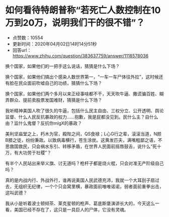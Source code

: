 # 如何看待特朗普称“若死亡人数控制在10万到20万，说明我们干的很不错”？
- 点赞数：10554
- 更新时间：2020年04月02日14时14分51秒
- 回答url：https://www.zhihu.com/question/383637759/answer/1118578036
<body>
 <p data-pid="tbdzrNBZ">换个国家，如果他们的一把手这么说话，猜猜是什么下场？</p>
 <p data-pid="nbze6RG7">换个国家，如果他们搞出个感染人数世界第一，“一车一车尸体往外拉”，这时候还有脸在民众面前吹嘘自己的功绩，猜猜什么下场？</p>
 <p data-pid="PshtTYc0">换个国家，如果他们两个多月以来正经事啥都不干，天天吹牛逼、撒谎骗百姓、糊弄群众、提前卖股票发国难财，猜猜是什么下场？</p>
 <p data-pid="oeHqcYpS">我听精神美国人吹了很久的牛逼，包括什么民主自由、三权分立、公开透明、舆论监督、什么人民反抗暴政的权力……抱歉，我是屁都没见到。民什么主？自什么由？监什么鬼督？反抗你mlgX的暴政？</p>
 <p data-pid="_TFMAuLG">美利坚庙堂之上，朽木为官，殿陛之间，QS食禄；L心G行之辈，滚滚当道，N颜B膝之徒，纷纷秉政。以致病毒横行，苍生涂炭。这黄发匹夫，满嘴粗鄙之语，不思救国救民，只会祸水东引、转移矛盾，在世界人民面前摇唇鼓舌，说什么“死十万，有大功劳于社稷”？</p>
 <p data-pid="1fxECanf">有半个人民站出来举义旗、讨无道吗？枪杆子都是烧火棍，只会对准无产阶级自己吗？</p>
 <p data-pid="TM30xAvP">真的是内战内行、外战外行，谁再说美国人民武德充沛，我就一个大耳刮子扇过去，无组织无纪律，一个个只会窝里横，暴政面前唯唯诺诺，弱者面前重拳出击，这叫武德？</p>
 <p data-pid="uofOp-vm">我从小是听着波士顿倾茶、莱克星顿的枪声、葛底斯堡演讲长大的，今天这么一看，美国已经不存在了，这只是一具巨人的尸体，它没有灵魂。</p>
</body>